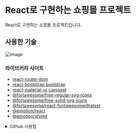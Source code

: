 # React로 구현하는 쇼핑몰 프로젝트

React로 구현하는 쇼핑몰 프로젝트입니다.

## 사용한 기술

![image](https://user-images.githubusercontent.com/74192619/223370493-e9312c7d-08cd-46c4-ad4a-9d5ac51c72cc.png)

### 라이브러리 사이트

- [react-router-dom](https://reactrouter.com/en/main)
- [react-bootstrap bootstrap](https://react-bootstrap.github.io/getting-started/introduction/)
- [react-material-ui-carousel](https://www.npmjs.com/package/react-material-ui-carousel)
- [@fortawesome/free-regular-svg-icons](https://fontawesome.com/docs/web/use-with/react/)
- [@fortawesome/free-solid-svg-icons](https://fontawesome.com/docs/web/use-with/react/)
- [@fortawesome/react-fontawesome@latest](https://fontawesome.com/docs/web/use-with/react/)
- [@emotion/react](https://emotion.sh/docs/introduction)
- [@emotion/styled](https://emotion.sh/docs/introduction)

<details>
<summary>Github 사용법</summary>

### Local 저장소와 Github 저장소를 연동하는 방법

1. 터미널을 원하는 위치의 폴더로 이동한다.
2. `git init` 명령어를 실행한다.
3. `git remote add origin https://github.com/MultiProject23/React-Project.git` 를 입력한다.
4. 연동확인 방법은 `git remote -v` 로 확인할 수 있다.

> `origin` 은 `github`로 생각하시면 편합니다.

### 브런치

1. `git checkout -b {브런치이름}`로 브런치를 생성하면서 이동이 가능하다.

> 예를 들어 `route` 의 기능을 구현하다고 한다면 `git checkout -b feature/route` 라고 한다. 다음과 같이 하면 브런치가 생성되며 해당 브런치로 이동이된다.

2. 브런치를 확인하는 방법은 `git branch`로 확인이 가능하며 `q`를 눌러서 나올수있다.
3. 브런치를 이동하고 싶다면 `git checkout {브런치이름}`으로 이동이 가능하다.

> 예로 `main` 브런치로 이동한다고 하면 `git checkout main`을 입력하면 된다.

> **브런치 이름 작성 방식**</br>
> 브런치의 이름을 작성할때 기능을 구현한다면 `feature/{기능이름 or 페이지}` 으로 작성한다. </br>버그 같은 경우에는 `hotfix/{버그 이름}` 으로 작성한다.</br> 디자인만 변경한다면 `design/{페이지 or 컴포넌트}` 으로 작성한다.

### github에 있는 브런치의 파일을 가져오는 방법

1. `git pull origin {브런치 이름}`로 가져올 수 있다.

> main 브런치를 예로 들면 다음과 같다. `git pull origin main`

### 수정한 소스 코드를 올리는 방법

1. `git add .` 로 git에 파일을 관리하게 추가한다.
2. `git commit -m "{원하는 메시지}` 로 git에 관리된 파일을 커밋(업로드 라고 생각하시면 편합니다.)한다.

> 예를 들면 `git commit -m "feat: 로그인 기능 구현"` 으로 하면 된다.

> **git 컨벤션**</br>![2023-03-07_17-27-46](https://user-images.githubusercontent.com/74192619/223366262-8cbfdf40-661a-411a-bc13-035c9ab52e45.png)

### Github Issues 사용 방법

1. Github의 Nav바중 `Issues`를 클릭하면 아래 사진과 같이 나온다.

![2023-03-07_17-30-15](https://user-images.githubusercontent.com/74192619/223366753-2e55510e-c2db-4add-beb7-757b2900b276.png)

2. `New Issus` 클릭하면 아래와 사진이 나타난다.

![2023-03-07_17-30-24](https://user-images.githubusercontent.com/74192619/223366764-05bb80d9-3e6a-4159-bce4-86a34f536694.png)

3. 원하는 이슈의 템플릿을 선택한 후 `Get started` 를 클릭한다.

![2023-03-07_17-32-40](https://user-images.githubusercontent.com/74192619/223367282-ddf4f051-7eb4-46e5-83b8-4f107d71f9e8.png)

4. 다음과 같이 작성을 하면 된다. 만약 사진을 추가하고 싶으면 사진을 텍스트 영역으로 드로그 앤 다운(끌어다가 놓기)를 하면 추가가 된다.

![2023-03-07_17-36-04](https://user-images.githubusercontent.com/74192619/223368000-5a599332-1cca-4c92-b800-1b3957ef6ab0.png)

5. 만약 `Labels`를 수정하고 싶으면 해당 영역을 클릭한후 수정이 가능하다.

![2023-03-07_17-32-54](https://user-images.githubusercontent.com/74192619/223367344-28f86358-ef72-4395-8f0a-a8e31be34f20.png)

6. `Submit new issue` 를 누르면 등록이 된다.

### Pull Request

작성 예정..

</details>
